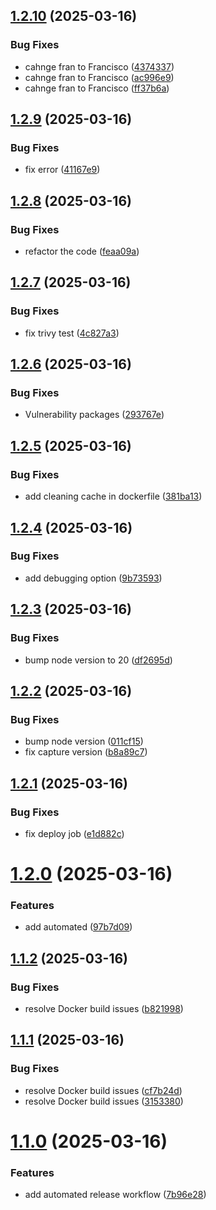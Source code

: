 ## [1.2.10](https://github.com/misgav777/malamhomework/compare/v1.2.9...v1.2.10) (2025-03-16)


### Bug Fixes

* cahnge fran to Francisco ([4374337](https://github.com/misgav777/malamhomework/commit/437433776b0e5a0f333fea883dcb64538bd0c59e))
* cahnge fran to Francisco ([ac996e9](https://github.com/misgav777/malamhomework/commit/ac996e9434017baa107025ee918da2421e47c251))
* cahnge fran to Francisco ([ff37b6a](https://github.com/misgav777/malamhomework/commit/ff37b6aad0cc619211049f1ea6a1d520406fbfd9))

## [1.2.9](https://github.com/misgav777/malamhomework/compare/v1.2.8...v1.2.9) (2025-03-16)


### Bug Fixes

* fix error ([41167e9](https://github.com/misgav777/malamhomework/commit/41167e91f89ab78ceb5d1d6e7e1aa3985b8cb7bd))

## [1.2.8](https://github.com/misgav777/malamhomework/compare/v1.2.7...v1.2.8) (2025-03-16)


### Bug Fixes

* refactor the code ([feaa09a](https://github.com/misgav777/malamhomework/commit/feaa09a4f6f72f4c9e7a39338b31756cb3521fc5))

## [1.2.7](https://github.com/misgav777/malamhomework/compare/v1.2.6...v1.2.7) (2025-03-16)


### Bug Fixes

* fix trivy test ([4c827a3](https://github.com/misgav777/malamhomework/commit/4c827a315853b57ab8fd8211bbcfd5a974068261))

## [1.2.6](https://github.com/misgav777/malamhomework/compare/v1.2.5...v1.2.6) (2025-03-16)


### Bug Fixes

* Vulnerability packages ([293767e](https://github.com/misgav777/malamhomework/commit/293767ee998f535316a6d295a3bc8e761ac6d559))

## [1.2.5](https://github.com/misgav777/malamhomework/compare/v1.2.4...v1.2.5) (2025-03-16)


### Bug Fixes

* add cleaning cache in dockerfile ([381ba13](https://github.com/misgav777/malamhomework/commit/381ba1323f220595a89661897af953e465db79b0))

## [1.2.4](https://github.com/misgav777/malamhomework/compare/v1.2.3...v1.2.4) (2025-03-16)


### Bug Fixes

* add debugging option ([9b73593](https://github.com/misgav777/malamhomework/commit/9b73593fc817353de714531961cae70c6bdb335a))

## [1.2.3](https://github.com/misgav777/malamhomework/compare/v1.2.2...v1.2.3) (2025-03-16)


### Bug Fixes

* bump node version to 20 ([df2695d](https://github.com/misgav777/malamhomework/commit/df2695d09dde412ac4651360587153386a24364e))

## [1.2.2](https://github.com/misgav777/malamhomework/compare/v1.2.1...v1.2.2) (2025-03-16)


### Bug Fixes

* bump node version ([011cf15](https://github.com/misgav777/malamhomework/commit/011cf15695f74e7405520b3e74d48a0818c60ad6))
* fix capture version ([b8a89c7](https://github.com/misgav777/malamhomework/commit/b8a89c70e1ade4786b2a3becd77ddd7419de281f))

## [1.2.1](https://github.com/misgav777/malamhomework/compare/v1.2.0...v1.2.1) (2025-03-16)


### Bug Fixes

* fix deploy job ([e1d882c](https://github.com/misgav777/malamhomework/commit/e1d882c617fffe76caa7cd3edd37dfbe467f6471))

# [1.2.0](https://github.com/misgav777/malamhomework/compare/v1.1.2...v1.2.0) (2025-03-16)


### Features

* add automated ([97b7d09](https://github.com/misgav777/malamhomework/commit/97b7d0951459f99ea7b05b435834686d391308fd))

## [1.1.2](https://github.com/misgav777/malamhomework/compare/v1.1.1...v1.1.2) (2025-03-16)


### Bug Fixes

* resolve Docker build issues ([b821998](https://github.com/misgav777/malamhomework/commit/b8219989bde6efe3ae86752aaf54281d79f72284))

## [1.1.1](https://github.com/misgav777/malamhomework/compare/v1.1.0...v1.1.1) (2025-03-16)


### Bug Fixes

* resolve Docker build issues ([cf7b24d](https://github.com/misgav777/malamhomework/commit/cf7b24dee107812d2c966c53ceca79513d4f445c))
* resolve Docker build issues ([3153380](https://github.com/misgav777/malamhomework/commit/31533803406688188a1b020005de7336cbd47aa6))

# [1.1.0](https://github.com/misgav777/malamhomework/compare/v1.0.0...v1.1.0) (2025-03-16)


### Features

* add automated release workflow ([7b96e28](https://github.com/misgav777/malamhomework/commit/7b96e28bf1187f9183e0698ce61626fff5578a47))
